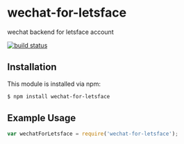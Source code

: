 # wechat-for-letsface

wechat backend for letsface account

[![build status](https://secure.travis-ci.org/rogerz/wechat-for-letsface.png)](http://travis-ci.org/rogerz/wechat-for-letsface)

## Installation

This module is installed via npm:

``` bash
$ npm install wechat-for-letsface
```

## Example Usage

``` js
var wechatForLetsface = require('wechat-for-letsface');
```
